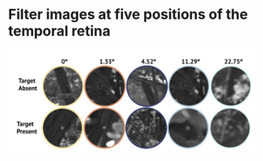 # Filter images at five positions of the temporal retina

![alt text](https://github.com/calenwalshe/retina_model/blob/master/readme/example_stimulus.png)
